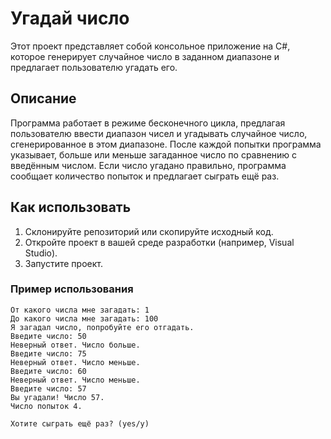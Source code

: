 # Угадай число

Этот проект представляет собой консольное приложение на C#, которое генерирует случайное число в заданном диапазоне и предлагает пользователю угадать его.

## Описание

Программа работает в режиме бесконечного цикла, предлагая пользователю ввести диапазон чисел и угадывать случайное число, сгенерированное в этом диапазоне. После каждой попытки программа указывает, больше или меньше загаданное число по сравнению с введённым числом. Если число угадано правильно, программа сообщает количество попыток и предлагает сыграть ещё раз.

## Как использовать

1. Склонируйте репозиторий или скопируйте исходный код.
2. Откройте проект в вашей среде разработки (например, Visual Studio).
3. Запустите проект.

### Пример использования

```
От какого числа мне загадать: 1
До какого числа мне загадать: 100
Я загадал число, попробуйте его отгадать.
Введите число: 50
Неверный ответ. Число больше.
Введите число: 75
Неверный ответ. Число меньше.
Введите число: 60
Неверный ответ. Число меньше.
Введите число: 57
Вы угадали! Число 57.
Число попыток 4.

Хотите сыграть ещё раз? (yes/y)
```